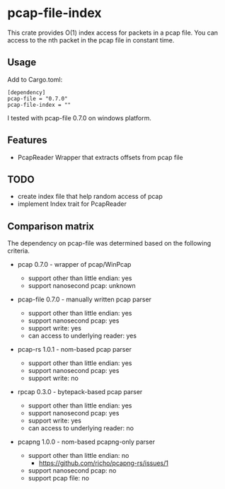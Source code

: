 # pcap-file-index

This crate provides O(1) index access for packets in a pcap file.
You can access to the nth packet in the pcap file in constant time.

## Usage

Add to Cargo.toml:
```
[dependency]
pcap-file = "0.7.0"
pcap-file-index = "" 
```
I tested with pcap-file 0.7.0 on windows platform.

## Features
- PcapReader Wrapper that extracts offsets from pcap file

## TODO
- create index file that help random access of pcap
- implement Index trait for PcapReader

## Comparison matrix 
The dependency on pcap-file was determined based on the following criteria.

- pcap 0.7.0 - wrapper of pcap/WinPcap
  - support other than little endian: yes
  - support nanosecond pcap: unknown

- pcap-file 0.7.0 - manually written pcap parser
  - support other than little endian: yes
  - support nanosecond pcap: yes
  - support write: yes
  - can access to underlying reader: yes

- pcap-rs 1.0.1 - nom-based pcap parser
  - support other than little endian: yes
  - support nanosecond pcap: yes
  - support write: no

- rpcap 0.3.0 - bytepack-based pcap parser
  - support other than little endian: yes
  - support nanosecond pcap: yes
  - support write: yes
  - can access to underlying reader: no

- pcapng 1.0.0 - nom-based pcapng-only parser
  - support other than little endian: no
    - https://github.com/richo/pcapng-rs/issues/1
  - support nanosecond pcap: no
  - support pcap file: no

